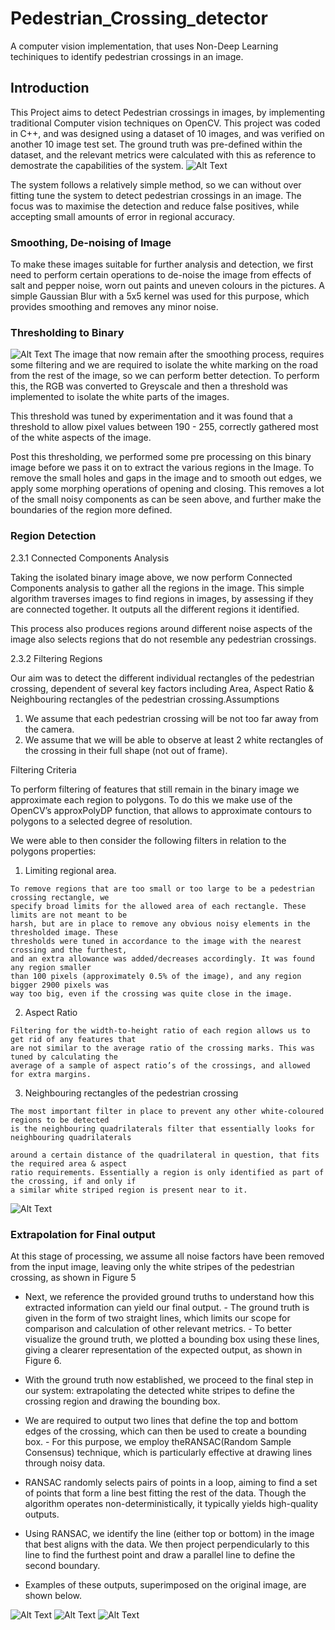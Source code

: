 # Pedestrian_Crossing_detector
A computer vision implementation, that uses Non-Deep Learning techiniques to identify pedestrian crossings in an image.
## Introduction

This Project aims to detect Pedestrian crossings in images, by implementing traditional Computer
vision techniques on OpenCV. This project was coded in C++, and was designed using a dataset
of 10 images, and was verified on another 10 image test set. The ground truth was pre-defined
within the dataset, and the relevant metrics were calculated with this as reference to demostrate
the capabilities of the system.
![Alt Text](system.png)

The system follows a relatively simple method, so we can without over fitting tune the system to
detect pedestrian crossings in an image. The focus was to maximise the detection and reduce false
positives, while accepting small amounts of error in regional accuracy.
### Smoothing, De-noising of Image

To make these images suitable for further analysis and detection, we first need to perform certain
operations to de-noise the image from effects of salt and pepper noise, worn out paints and uneven
colours in the pictures. A simple Gaussian Blur with a 5x5 kernel was used for this purpose, which
provides smoothing and removes any minor noise.

### Thresholding to Binary

![Alt Text](Results/thresholded_PC12.jpg)
The image that now remain after the smoothing process, requires some filtering and we are
required to isolate the white marking on the road from the rest of the image, so we can perform
better detection. To perform this, the RGB was converted to Greyscale and then a threshold was
implemented to isolate the white parts of the images.


This threshold was tuned by experimentation and it was found that a threshold to allow pixel
values between 190 - 255, correctly gathered most of the white aspects of the image.

Post this thresholding, we performed some pre processing on this binary image before we pass it on
to extract the various regions in the Image. To remove the small holes and gaps in the image and
to smooth out edges, we apply some morphing operations of opening and closing. This removes a
lot of the small noisy components as can be seen above, and further make the boundaries of the
region more defined.

### Region Detection

2.3.1 Connected Components Analysis

Taking the isolated binary image above, we now perform Connected Components analysis to gather
all the regions in the image. This simple algorithm traverses images to find regions in images, by
assessing if they are connected together. It outputs all the different regions it identified.

This process also produces regions around different noise aspects of the image also selects regions
that do not resemble any pedestrian crossings.

2.3.2 Filtering Regions

Our aim was to detect the different individual rectangles of the pedestrian crossing, dependent of
several key factors including Area, Aspect Ratio & Neighbouring rectangles of the pedestrian
crossing.Assumptions

1. We assume that each pedestrian crossing will be not too far away from the camera.
2. We assume that we will be able to observe at least 2 white rectangles of the crossing in their
    full shape (not out of frame).

Filtering Criteria

To perform filtering of features that still remain in the binary image we approximate each region to
polygons. To do this we make use of the OpenCV’s approxPolyDP function, that allows to
approximate contours to polygons to a selected degree of resolution.

We were able to then consider the following filters in relation to the polygons properties:

1. Limiting regional area.

```
To remove regions that are too small or too large to be a pedestrian crossing rectangle, we
specify broad limits for the allowed area of each rectangle. These limits are not meant to be
harsh, but are in place to remove any obvious noisy elements in the thresholded image. These
thresholds were tuned in accordance to the image with the nearest crossing and the furthest,
and an extra allowance was added/decreases accordingly. It was found any region smaller
than 100 pixels (approximately 0.5% of the image), and any region bigger 2900 pixels was
way too big, even if the crossing was quite close in the image.
```
2. Aspect Ratio

```
Filtering for the width-to-height ratio of each region allows us to get rid of any features that
are not similar to the average ratio of the crossing marks. This was tuned by calculating the
average of a sample of aspect ratio’s of the crossings, and allowed for extra margins.
```
3. Neighbouring rectangles of the pedestrian crossing

```
The most important filter in place to prevent any other white-coloured regions to be detected
is the neighbouring quadrilaterals filter that essentially looks for neighbouring quadrilaterals
```

```
around a certain distance of the quadrilateral in question, that fits the required area & aspect
ratio requirements. Essentially a region is only identified as part of the crossing, if and only if
a similar white striped region is present near to it.
```
![Alt Text](Results/all_contours_PC12.jpg)

### Extrapolation for Final output

At this stage of processing, we assume all noise factors have been removed from the input image,
leaving only the white stripes of the pedestrian crossing, as shown in Figure 5

- Next, we reference the provided ground truths to understand how this extracted information
    can yield our final output.
       - The ground truth is given in the form of two straight lines, which limits our scope for
          comparison and calculation of other relevant metrics.
       - To better visualize the ground truth, we plotted a bounding box using these lines, giving
          a clearer representation of the expected output, as shown in Figure 6.

- With the ground truth now established, we proceed to the final step in our system:
    extrapolating the detected white stripes to define the crossing region and drawing the
    bounding box.
- We are required to output two lines that define the top and bottom edges of the crossing,
    which can then be used to create a bounding box.
       - For this purpose, we employ theRANSAC(Random Sample Consensus) technique,
          which is particularly effective at drawing lines through noisy data.

- RANSAC randomly selects pairs of points in a loop, aiming to find a set of points that
    form a line best fitting the rest of the data. Though the algorithm operates
    non-deterministically, it typically yields high-quality outputs.
- Using RANSAC, we identify the line (either top or bottom) in the image that best aligns
with the data. We then project perpendicularly to this line to find the furthest point and
draw a parallel line to define the second boundary.
- Examples of these outputs, superimposed on the original image, are shown below.

![Alt Text](Results_Verification/contours_PC11.jpg)
![Alt Text](Results_Verification/contours_PC12.jpg)
![Alt Text](Results_Verification/contours_PC13.jpg)